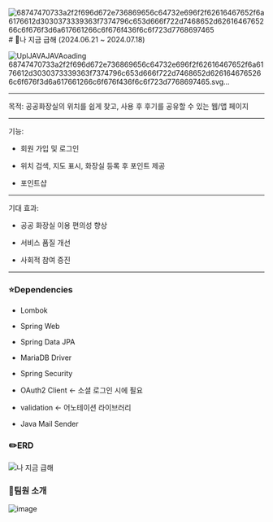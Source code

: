 ![68747470733a2f2f696d672e736869656c64732e696f2f62616467652f6a6176612d3030373339363f7374796c653d666f722d7468652d6261646765266c6f676f3d6a617661266c6f676f436f6c6f723d7768697465](https://github.com/user-attachments/assets/327f84bd-4a55-4be5-8316-cbbaa0b8ba55)# 🚀나 지금 급해 (2024.06.21 ~ 2024.07.18)


![Upl<svg xmlns="http://www.w3.org/2000/svg" xmlns:xlink="http://www.w3.org/1999/xlink" width="57" height="28" role="img" aria-label="JAVA"><title>JAVA</title><g shape-rendering="crispEdges"><rect width="57" height="28" fill="#007396"/></g><g fill="#fff" text-anchor="middle" font-family="Verdana,Geneva,DejaVu Sans,sans-serif" text-rendering="geometricPrecision" font-size="100"><text transform="scale(.1)" x="285" y="175" textLength="330" fill="#fff" font-weight="bold">JAVA</text></g></svg>oading 68747470733a2f2f696d672e736869656c64732e696f2f62616467652f6a6176612d3030373339363f7374796c653d666f722d7468652d6261646765266c6f676f3d6a617661266c6f676f436f6c6f723d7768697465.svg…]()



***
목적: 공공화장실의 위치를 쉽게 찾고, 사용 후 후기를 공유할 수 있는 웹/앱 페이지
***
기능: 
+ 회원 가입 및 로그인

+ 위치 검색, 지도 표시, 화장실 등록 후 포인트 제공

+ 포인트샵
***
기대 효과: 
+ 공공 화장실 이용 편의성 향상

+ 서비스 품질 개선

+ 사회적 참여 증진
***


### ⭐Dependencies
+ Lombok

+ Spring Web

+ Spring Data JPA

+ MariaDB Driver

+ Spring Security

+ OAuth2 Client <- 소셜 로그인 시에 필요

+ validation <- 어노테이션 라이브러리

+ Java Mail Sender


### ✏️ERD
![나 지금 급해](https://github.com/user-attachments/assets/18a741d0-bd9e-4dee-879b-85fcecd689e2)


### 🌈팀원 소개
![image](https://github.com/user-attachments/assets/4fa90579-185e-4b8b-ad79-5f1ebb90ce07)


